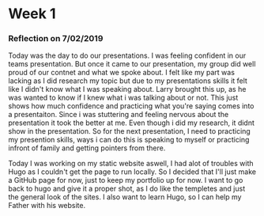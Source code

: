 # Week 1

### Reflection on 7/02/2019


Today was the day to do our presentations. I was feeling confident in our teams presentation. But once it came to our presentation, my group did well proud of our contnet and what we spoke about. I felt like my part was lacking as I did research my topic but due to my presentations skills it felt like I didn't know what I was  speaking about. Larry brought this up, as he was wanted to know if I knew what i was talking about or not. This just shows how much confidence and practicing what you're saying comes into a presentaiton. Since i was stuttering and feeling nervous about the presentation it took the better at me. Even though i did my research, it didnt show in the presentation. So for the next presentation, I need to practicing my presention skills, ways i can do this is speaking to myself or  practicing infront of family and getting pointers from there. 

Today I was working on my static website aswell, I had alot of troubles with Hugo as I couldn't get the page to run locally. So I decided that I'll just make a GitHub page for now, just to keep my portfolio up for now. I want to go back to hugo and give it a proper shot, as I do like the templetes and just the general look of the sites. I also want to learn Hugo, so I can help my Father with his website.
